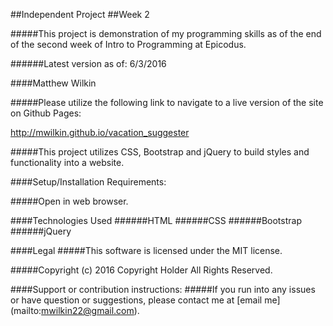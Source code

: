 ##Independent Project
##Week 2

#####This project is demonstration of my programming skills as of the end of the second week of Intro to Programming at Epicodus.

######Latest version as of: 6/3/2016

####Matthew Wilkin

#####Please utilize the following link to navigate to a live version  of the site on Github Pages:

http://mwilkin.github.io/vacation_suggester

#####This project utilizes CSS, Bootstrap and jQuery to build styles and functionality into a website.

####Setup/Installation Requirements:

#####Open in web browser.

####Technologies Used
######HTML
######CSS
######Bootstrap
######jQuery

####Legal
#####This software is licensed under the MIT license.

#####Copyright (c) 2016 Copyright Holder All Rights Reserved.

####Support or contribution instructions:
#####If you run into any issues or have question or suggestions, please contact me at [email me] (mailto:mwilkin22@gmail.com).
